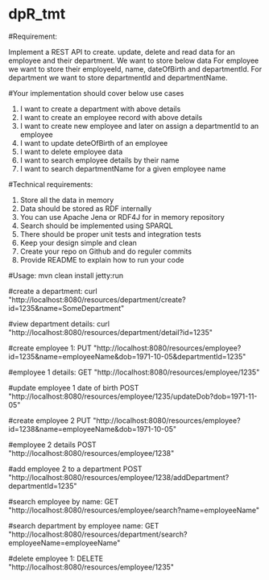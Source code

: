 # dpR_tmt

#Requirement:

Implement a REST API​ to create. update, delete and read data for an employee and their
department. We want to store below data
For employee we want to store their employeeId, name, dateOfBirth and departmentId.
For department we want to store departmentId and departmentName.

#Your implementation should cover below use cases

1. I want to create a department with above details
2. I want to create an employee record with above details
3. I want to create new employee and later on assign a departmentId to an employee
4. I want to update deteOfBirth of an employee
5. I want to delete employee data
6. I want to search employee details by their name
7. I want to search departmentName for a given employee name


#Technical requirements:

1. Store all the data in memory
2. Data should be stored as RDF internally
3. You can use Apache Jena or RDF4J for in memory repository
4. Search should be implemented using SPARQL
5. There should be proper unit tests and integration tests
6. Keep your design simple and clean
7. Create your repo on Github and do reguler commits
8. Provide README to explain how to run your code

#Usage:
mvn clean install jetty:run

#create a department:
curl "http://localhost:8080/resources/department/create?id=1235&name=SomeDepartment"

#view department details:
curl "http://localhost:8080/resources/department/detail?id=1235"

#create employee 1:
PUT "http://localhost:8080/resources/employee?id=1235&name=employeeName&dob=1971-10-05&departmentId=1235"

#employee 1 details:
GET "http://localhost:8080/resources/employee/1235"

#update employee 1 date of birth
POST "http://localhost:8080/resources/employee/1235/updateDob?dob=1971-11-05"

#create employee 2
PUT "http://localhost:8080/resources/employee?id=1238&name=employeeName&dob=1971-10-05"

#employee 2 details
POST "http://localhost:8080/resources/employee/1238"

#add employee 2 to a department
POST "http://localhost:8080/resources/employee/1238/addDepartment?departmentId=1235"

#search employee by name:
GET "http://localhost:8080/resources/employee/search?name=employeeName"

#search department by employee name:
GET "http://localhost:8080/resources/department/search?employeeName=employeeName"

#delete employee 1:
DELETE "http://localhost:8080/resources/employee/1235"
